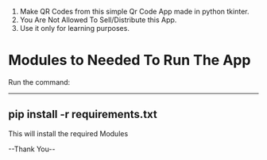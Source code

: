 1) Make QR Codes from this simple Qr Code App made in python tkinter.
2) You Are Not Allowed To Sell/Distribute this App.
3) Use it only for learning purposes.


# Modules to Needed To Run The App

Run the command:

-------------------------------
pip install -r requirements.txt
-------------------------------

This will install the required Modules

--Thank You--
